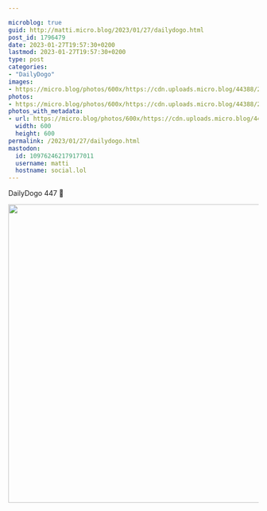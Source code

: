 ```yaml
---

microblog: true
guid: http://matti.micro.blog/2023/01/27/dailydogo.html
post_id: 1796479
date: 2023-01-27T19:57:30+0200
lastmod: 2023-01-27T19:57:30+0200
type: post
categories:
- "DailyDogo"
images:
- https://micro.blog/photos/600x/https://cdn.uploads.micro.blog/44388/2023/c437089f9a.jpg
photos:
- https://micro.blog/photos/600x/https://cdn.uploads.micro.blog/44388/2023/c437089f9a.jpg
photos_with_metadata:
- url: https://micro.blog/photos/600x/https://cdn.uploads.micro.blog/44388/2023/c437089f9a.jpg
  width: 600
  height: 600
permalink: /2023/01/27/dailydogo.html
mastodon:
  id: 109762462179177011
  username: matti
  hostname: social.lol
---
```

DailyDogo 447 🐶

<img src="https://micro.blog/photos/600x/https://blog.martin-haehnel.de/uploads/2023/c437089f9a.jpg" width="600" height="600" alt="" />
